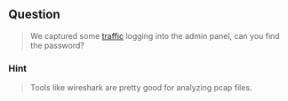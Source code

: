 ## Question
>We captured some [traffic](//2018shell.picoctf.com/static/ee6ed2afe1da153ae06e61d5ee26d52d/data.pcap) logging into the admin panel, can you find the password?

### Hint
>Tools like wireshark are pretty good for analyzing pcap files.
